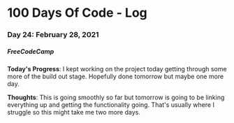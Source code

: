 # 100 Days Of Code - Log
### Day 24: February 28, 2021
##### FreeCodeCamp 

**Today's Progress**: I kept working on the project today getting through some more of the build out stage. Hopefully done tomorrow but maybe one more day.

**Thoughts**: This is going smoothly so far but tomorrow is going to be linking everything up and getting the functionality going. That's usually where I struggle so this might take me two more days. 